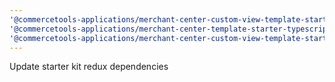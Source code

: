 ```yaml
---
'@commercetools-applications/merchant-center-custom-view-template-starter-typescript': patch
'@commercetools-applications/merchant-center-template-starter-typescript': patch
'@commercetools-applications/merchant-center-custom-view-template-starter': patch
---
```


Update starter kit redux dependencies
